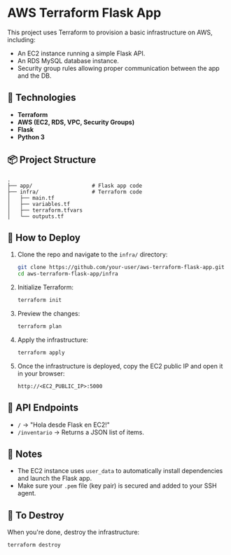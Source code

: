 # AWS Terraform Flask App

This project uses Terraform to provision a basic infrastructure on AWS, including:

- An EC2 instance running a simple Flask API.
- An RDS MySQL database instance.
- Security group rules allowing proper communication between the app and the DB.

## 🧱 Technologies

- **Terraform**
- **AWS (EC2, RDS, VPC, Security Groups)**
- **Flask**
- **Python 3**

## 📦 Project Structure

```
.
├── app/                   # Flask app code
├── infra/                 # Terraform code
│   ├── main.tf
│   ├── variables.tf
│   ├── terraform.tfvars
│   └── outputs.tf
```

## 🚀 How to Deploy

1. Clone the repo and navigate to the `infra/` directory:
   ```bash
   git clone https://github.com/your-user/aws-terraform-flask-app.git
   cd aws-terraform-flask-app/infra
   ```

2. Initialize Terraform:
   ```bash
   terraform init
   ```

3. Preview the changes:
   ```bash
   terraform plan
   ```

4. Apply the infrastructure:
   ```bash
   terraform apply
   ```

5. Once the infrastructure is deployed, copy the EC2 public IP and open it in your browser:
   ```
   http://<EC2_PUBLIC_IP>:5000
   ```

## 📄 API Endpoints

- `/` → "Hola desde Flask en EC2!"
- `/inventario` → Returns a JSON list of items.

## 🔐 Notes

- The EC2 instance uses `user_data` to automatically install dependencies and launch the Flask app.
- Make sure your `.pem` file (key pair) is secured and added to your SSH agent.

## 🧹 To Destroy

When you're done, destroy the infrastructure:
```bash
terraform destroy
```